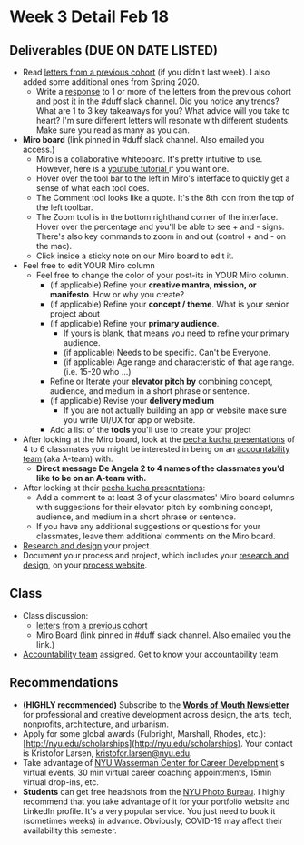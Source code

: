 # Week 3 Detail Feb 18

## Deliverables \(DUE ON DATE LISTED\)

* Read [letters from a previous cohort](https://drive.google.com/open?id=1Fr1cw72xTrvwSBTM6Bh9OU2XepJ1YNOk) \(if you didn't last week\). I also added some additional ones from Spring 2020.
  * Write a [response](../assignments/responses.md) to 1 or more of the letters from the previous cohort and post it in the \#duff slack channel. Did you notice any trends? What are 1 to 3 key takeaways for you? What advice will you take to heart? I'm sure different letters will resonate with different students. Make sure you read as many as you can.
* **Miro board** \(link pinned in \#duff slack channel. Also emailed you access.\) 
  * Miro is a collaborative whiteboard. It's pretty intuitive to use. However, here is a [youtube tutorial ](https://youtu.be/pULLAEmhSho?t=263)if you want one. 
  * Hover over the tool bar to the left in Miro's interface to quickly get a sense of what each tool does. 
  * The Comment tool looks like a quote. It's the 8th icon from the top of the left toolbar.
  * The Zoom tool is in the bottom righthand corner of the interface. Hover over the percentage and you'll be able to see + and - signs. There's also key commands to zoom in and out \(control + and - on the mac\). 
  * Click inside a sticky note on our Miro board to edit it. 
* Feel free to edit YOUR Miro column
  * Feel free to change the color of your post-its in YOUR Miro column.
    * \(if applicable\) Refine your **creative mantra, mission, or manifesto**. How or why you create?
    * \(if applicable\) Refine your **concept / theme**. What is your senior project about
    * \(if applicable\) Refine your **primary audience**. 
      * If yours is blank, that means you need to refine your primary audience.
      * \(if applicable\) Needs to be specific. Can't be Everyone. 
      * \(if applicable\) Age range and characteristic of that age range. \(i.e. 15-20 who ...\) 
    * Refine or Iterate your **elevator pitch by** combining concept, audience, and medium in a short phrase or sentence.
    * \(if applicable\) Revise your **delivery medium**
      * If you are not actually building an app or website make sure you write UI/UX for app or website.
    * Add a list of the **tools** you'll use to create your project
* After looking at the Miro board, look at the [pecha kucha presentations](https://docs.google.com/document/d/1heIWOJUxQf3SznwbfG87WPuZw6iBFCSSI6UuPsSw2kA/edit) of 4 to 6 classmates you might be interested in being on an [accountability team](../assignments/accountability_partner.md) \(aka A-team\) with. 
  * **Direct message De Angela 2 to 4 names of the classmates you'd like to be on an A-team with.** 
* After looking at their [pecha kucha presentations](../pre-work/pecha_kucha.md):
  * Add a comment to at least 3 of your classmates' Miro board columns with suggestions for their elevator pitch by combining concept, audience, and medium in a short phrase or sentence.
  * If you have any additional suggestions or questions for your classmates, leave them additional comments on the Miro board.
* [Research and design](../project_plan/) your project.
* Document your process and project, which includes your [research and design](../project_plan/), on your [process website](../pre-work/website.md).

## Class

* Class discussion: 
  * [letters from a previous cohort](https://drive.google.com/open?id=1Fr1cw72xTrvwSBTM6Bh9OU2XepJ1YNOk)
  * Miro Board \(link pinned in \#duff slack channel. Also emailed you the link.\)
* [Accountability team](../assignments/accountability_partner.md) assigned. Get to know your accountability team.

## Recommendations

* **\(HIGHLY recommended\)** Subscribe to the [**Words of Mouth Newsletter**](http://www.wordsofmouth.org/) for professional and creative development across design, the arts, tech, nonprofits, architecture, and urbanism.
* Apply for some global awards \(Fulbright, Marshall, Rhodes, etc.\): [http://nyu.edu/scholarships](http://nyu.edu/scholarships). Your contact is Kristofor Larsen, kristofor.larsen@nyu.edu.
* Take advantage of [NYU Wasserman Center for Career Development](https://www.nyu.edu/students/student-information-and-resources/career-development-and-jobs.html?__s=pvit1odzgzycp3tif89s)'s virtual events, 30 min virtual career coaching appointments, 15min virtual drop-ins, etc.
* **Students** can get free headshots from the [NYU Photo Bureau](https://www.nyu.edu/employees/resources-and-services/media-and-communications/photo-services/in-studio-headshots.html). I highly recommend that you take advantage of it for your portfolio website and LinkedIn profile. It's a very popular service. You just need to book it \(sometimes weeks\) in advance. Obviously, COVID-19 may affect their availability this semester.

